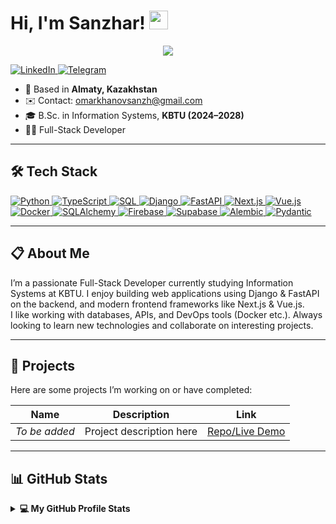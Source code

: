 <h1> Hi, I'm Sanzhar! <img src="https://raw.githubusercontent.com/MartinHeinz/MartinHeinz/master/wave.gif" width="30px"></h1>

<p align="center">
  <a href="https://github.com/DenverCoder1/readme-typing-svg">
    <img src="https://readme-typing-svg.herokuapp.com?&font=IBM+Plex+Sans&color=abcdef&size=20&lines=👨‍💻+Full-Stack+Developer;🎓+Information+Systems+Student;🌍+Based+in+Almaty" />
  </a>
</p>

<a href="https://www.linkedin.com/in/sanzhar-omarkhanov-1b5b73233" target="_blank">
  <img alt="LinkedIn" src="https://img.shields.io/badge/LinkedIn-0077B5?style=for-the-badge&logo=linkedin&logoColor=white">
</a>  
<a href="https://t.me/ssaannzzhhiikk" target="_blank">
  <img alt="Telegram" src="https://img.shields.io/badge/Telegram-2CA5E0?style=for-the-badge&logo=telegram&logoColor=white">
</a>  

- 📍 Based in **Almaty, Kazakhstan**  
- ✉️ Contact: [omarkhanovsanzh@gmail.com](mailto:omarkhanovsanzh@gmail.com)  
- 🎓 B.Sc. in Information Systems, **KBTU (2024–2028)**  
- 👨‍💻 Full-Stack Developer  

---

## 🛠️ Tech Stack

<a href="https://www.python.org/" target="_blank">
  <img alt="Python" src="https://img.shields.io/badge/python-3670A0?style=for-the-badge&logo=python&logoColor=ffdd54">
</a>
<a href="https://www.typescriptlang.org/" target="_blank">
  <img alt="TypeScript" src="https://img.shields.io/badge/typescript-%23007ACC.svg?style=for-the-badge&logo=typescript&logoColor=white">
</a>
<a href="https://www.postgresql.org/" target="_blank">
  <img alt="SQL" src="https://img.shields.io/badge/SQL-336791?style=for-the-badge&logo=postgresql&logoColor=white">
</a>
<a href="https://www.djangoproject.com/" target="_blank">
  <img alt="Django" src="https://img.shields.io/badge/django-092E20?style=for-the-badge&logo=django&logoColor=white">
</a>
<a href="https://fastapi.tiangolo.com/" target="_blank">
  <img alt="FastAPI" src="https://img.shields.io/badge/FastAPI-005571?style=for-the-badge&logo=fastapi&logoColor=white">
</a>
<a href="https://nextjs.org/" target="_blank">
  <img alt="Next.js" src="https://img.shields.io/badge/Next-black?style=for-the-badge&logo=next.js&logoColor=white">
</a>
<a href="https://vuejs.org/" target="_blank">
  <img alt="Vue.js" src="https://img.shields.io/badge/Vue.js-35495E?style=for-the-badge&logo=vue.js&logoColor=4FC08D">
</a>
<a href="https://www.docker.com/" target="_blank">
  <img alt="Docker" src="https://img.shields.io/badge/docker-2496ED?style=for-the-badge&logo=docker&logoColor=white">
</a>
<a href="https://www.sqlalchemy.org/" target="_blank">
  <img alt="SQLAlchemy" src="https://img.shields.io/badge/SQLAlchemy-D71F00?style=for-the-badge&logo=python&logoColor=white">
</a>
<a href="https://firebase.google.com/" target="_blank">
  <img alt="Firebase" src="https://img.shields.io/badge/firebase-ffca28?style=for-the-badge&logo=firebase&logoColor=black">
</a>
<a href="https://supabase.com/" target="_blank">
  <img alt="Supabase" src="https://img.shields.io/badge/Supabase-3ECF8E?style=for-the-badge&logo=supabase&logoColor=white">
</a>
<a href="https://alembic.sqlalchemy.org/" target="_blank">
  <img alt="Alembic" src="https://img.shields.io/badge/Alembic-000000?style=for-the-badge&logo=python&logoColor=white">
</a>
<a href="https://docs.pydantic.dev/" target="_blank">
  <img alt="Pydantic" src="https://img.shields.io/badge/Pydantic-ef4444?style=for-the-badge&logo=python&logoColor=white">
</a>

---

## 📋 About Me

I’m a passionate Full-Stack Developer currently studying Information Systems at KBTU. I enjoy building web applications using Django & FastAPI on the backend, and modern frontend frameworks like Next.js & Vue.js.  
I like working with databases, APIs, and DevOps tools (Docker etc.). Always looking to learn new technologies and collaborate on interesting projects.

---

## 🔗 Projects

Here are some projects I’m working on or have completed:

| Name | Description | Link |
|---|---|---|
| *To be added* | Project description here | [Repo/Live Demo](#) |

---

## 📊 GitHub Stats

<details>  
  <summary><b>💻 My GitHub Profile Stats</b></summary>  
  <br/>  
  <div style="display: flex; flex-direction: row; justify-content: space-between; align-items: flex-start;">  
    <img src="https://github-readme-stats.vercel.app/api/top-langs?username=ssaannzzhhiikk&show_icons=true&locale=en&layout=compact" alt="ssaannzzhhiikk — Top Languages" style="margin-right: 10px;" />  
    <img src="https://github-readme-stats.vercel.app/api?username=ssaannzzhhiikk&show_icons=true&locale=en" alt="ssaannzzhhiikk — GitHub Stats" />  
  </div>  
  <br/>  
</details>
